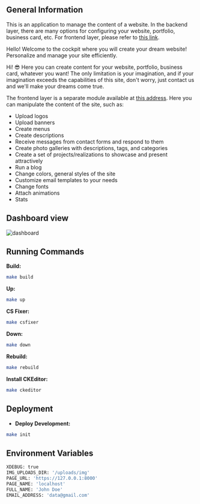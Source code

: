General Information
-------------------

This is an application to manage the content of a website. In the backend layer, there are many options for configuring your website, portfolio, business card, etc. For frontend layer, please refer to [this link](https://github.com/Przemekhasz/content-administration-frontend).

Hello! Welcome to the cockpit where you will create your dream website! Personalize and manage your site efficiently.

Hi! 😎 Here you can create content for your website, portfolio, business card, whatever you want! The only limitation is your imagination, and if your imagination exceeds the capabilities of this site, don't worry, just contact us and we'll make your dreams come true.

The frontend layer is a separate module available at [this address](https://github.com/Przemekhasz/content-administration-frontend). Here you can manipulate the content of the site, such as:

*   Upload logos
*   Upload banners
*   Create menus
*   Create descriptions
*   Receive messages from contact forms and respond to them
*   Create photo galleries with descriptions, tags, and categories
*   Create a set of projects/realizations to showcase and present attractively
*   Run a blog
*   Change colors, general styles of the site
*   Customize email templates to your needs
*   Change fonts
*   Attach animations
*   Stats

Dashboard view
---------------
![dashboard](https://cdn.discordapp.com/attachments/917396643609976862/1233856791410901012/image.png?ex=662e9e2f&is=662d4caf&hm=7c4fd10810463a29eeda1280cfeaa35365fe37647fdd8820b9971e4c90713ec7&)

Running Commands
----------------
**Build:**
```bash
make build
```
**Up:**
```bash
make up
```
**CS Fixer:**
```bash
make csfixer
```
**Down:**
```bash
make down
```
**Rebuild:**
```bash
make rebuild
```
**Install CKEditor:**
```bash
make ckeditor
```

Deployment
----------

*   **Deploy Development:** 
```bash
make init
```

Environment Variables
---------------------
```bash
XDEBUG: true
IMG_UPLOADS_DIR: '/uploads/img'
PAGE_URL: 'https://127.0.0.1:8000'
PAGE_NAME: 'localhost'
FULL_NAME: 'John Doe'
EMAIL_ADDRESS: 'data@gmail.com'
```
